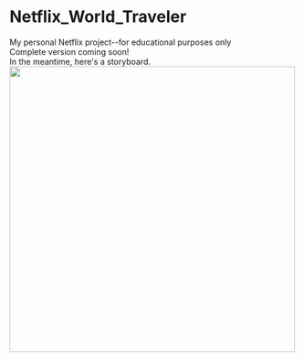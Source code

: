 # Netflix_World_Traveler
My personal Netflix project--for educational purposes only<br>
Complete version coming soon!<br>
In the meantime, here's a storyboard.<br>
<img src="NetflixWorldTraveler_MainScreen" width='500'/>
